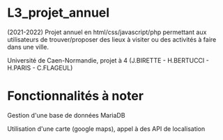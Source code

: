 # L3_projet_annuel
(2021-2022) Projet annuel en html/css/javascript/php permettant aux utilisateurs de trouver/proposer des lieux à visiter ou des activités à faire dans une ville.

Université de Caen-Normandie, projet à 4 (J.BIRETTE - H.BERTUCCI - H.PARIS - C.FLAGEUL)

# Fonctionnalités à noter

Gestion d'une base de données MariaDB

Utilisation d'une carte (google maps), appel à des API de localisation
